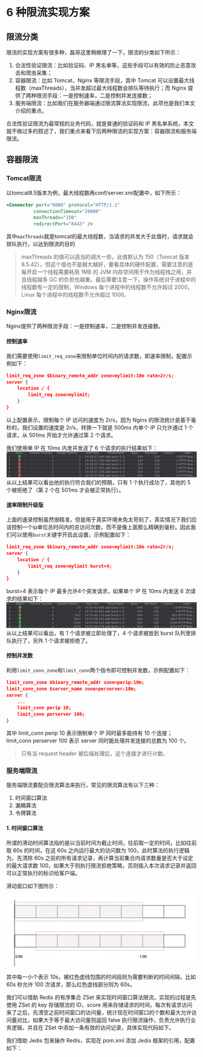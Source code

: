 # 6 种限流实现方案
## 限流分类
限流的实现方案有很多种，磊哥这里稍微理了一下，限流的分类如下所示：

1. 合法性验证限流：比如验证码、IP 黑名单等，这些手段可以有效的防止恶意攻击和爬虫采集；
2. 容器限流：比如 Tomcat、Nginx 等限流手段，其中 Tomcat 可以设置最大线程数（maxThreads），当并发超过最大线程数会排队等待执行；而 Nginx 提供了两种限流手段：一是控制速率，二是控制并发连接数；
3. 服务端限流：比如我们在服务器端通过限流算法实现限流，此项也是我们本文介绍的重点。

合法性验证限流为最常规的业务代码，就是普通的验证码和 IP 黑名单系统，本文就不做过多的叙述了，我们重点来看下后两种限流的实现方案：容器限流和服务端限流。

## 容器限流

### Tomcat限流

以tomcat8.5版本为例，最大线程数再conf/server.xml配置中，如下所示：

```xml
<Connector port="8080" protocol="HTTP/1.1"
          connectionTimeout="20000"
          maxThreads="150"
          redirectPort="8443" />
```

其中`maxThreads`就是tomcat的最大线程数，当请求的并发大于此值时，请求就会排队执行，以达到限流的目的

>maxThreads 的值可以适当的调大一些，此值默认为 150（Tomcat 版本 8.5.42），但这个值也不是越大越好，要看具体的硬件配置，需要注意的是每开启一个线程需要耗用 1MB 的 JVM 内存空间用于作为线程栈之用，并且线程越多 GC 的负担也越重。最后需要注意一下，操作系统对于进程中的线程数有一定的限制，Windows 每个进程中的线程数不允许超过 2000，Linux 每个进程中的线程数不允许超过 1000。

### Nginx限流

Nginx提供了两种限流手段：一是控制速率，二是控制并发连接数。

#### 控制速率

我们需要使用`limit_req_zone`来限制单位时间内的请求数，即速率限制，配置示例如下：

```json
limit_req_zone $binary_remote_addr zone=mylimit:10m rate=2r/s;
server { 
    location / { 
        limit_req zone=mylimit;
    }
}
```

以上配置表示，限制每个 IP 访问的速度为 2r/s，因为 Nginx 的限流统计是基于毫秒的，我们设置的速度是 2r/s，转换一下就是 500ms 内单个 IP 只允许通过 1 个请求，从 501ms 开始才允许通过第 2 个请求。

我们使用单 IP 在 10ms 内发并发送了 6 个请求的执行结果如下：
![title](https://raw.githubusercontent.com/lllpla/img/master/gitnote/2020/05/18/1589765420579-1589765420639.png)
从以上结果可以看出他的执行符合我们的预期，只有 1 个执行成功了，其他的 5 个被拒绝了（第 2 个在 501ms 才会被正常执行）。

#### 速率限制升级版

上面的速录控制虽然很精准，但是用于真实环境未免太苛刻了，真实情况下我们应该控制一个ip单位总时间内的总访问次数，而不是像上面那么精确到毫秒。因此我们可以使用`burst`关键字开启此设置，示例配置如下：

```json
limit_req_zone $binary_remote_addr zone=mylimit:10m rate=2r/s;
server { 
    location / { 
        limit_req zone=mylimit burst=4;
    }
}
```

burst=4 表示每个 IP 最多允许4个突发请求，如果单个 IP 在 10ms 内发送 6 次请求的结果如下：
![title](https://raw.githubusercontent.com/lllpla/img/master/gitnote/2020/05/18/1589765583581-1589765583583.png)
从以上结果可以看出，有 1 个请求被立即处理了，4 个请求被放到 burst 队列里排队执行了，另外 1 个请求被拒绝了。

#### 控制并发数

利用`limit_conn_zone`和`limit_conn`两个指令即可控制并发数，示例配置如下：

```json
limit_conn_zone $binary_remote_addr zone=perip:10m;
limit_conn_zone $server_name zone=perserver:10m;
server {
    ...
    limit_conn perip 10;
    limit_conn perserver 100;
}
```

其中 limit_conn perip 10 表示限制单个 IP 同时最多能持有 10 个连接；limit_conn perserver 100 表示 server 同时能处理并发连接的总数为 100 个。

> 只有当 request header 被后端处理后，这个连接才进行计数。

### 服务端限流

服务端限流要配合限流算法来执行，常见的限流算法有以下三种：

1. 时间窗口算法
2. 漏桶算法
3. 令牌算法

#### 1. 时间窗口算法

所谓的滑动时间算法指的是以当前时间为截止时间，往前取一定的时间，比如往前取 60s 的时间，在这 60s 之内运行最大的访问数为 100，此时算法的执行逻辑为，先清除 60s 之前的所有请求记录，再计算当前集合内请求数量是否大于设定的最大请求数 100，如果大于则执行限流拒绝策略，否则插入本次请求记录并返回可以正常执行的标识给客户端。

滑动窗口如下图所示：

![title](https://raw.githubusercontent.com/lllpla/img/master/gitnote/2020/05/18/1589766983170-1589766983172.png)

其中每一小个表示 10s，被红色虚线包围的时间段则为需要判断的时间间隔，比如 60s 秒允许 100 次请求，那么红色虚线部分则为 60s。

我们可以借助 Redis 的有序集合 ZSet 来实现时间窗口算法限流，实现的过程是先使用 ZSet 的 key 存储限流的 ID，score 用来存储请求的时间，每次有请求访问来了之后，先清空之前时间窗口的访问量，统计现在时间窗口的个数和最大允许访问量对比，如果大于等于最大访问量则返回 false 执行限流操作，负责允许执行业务逻辑，并且在 ZSet 中添加一条有效的访问记录，具体实现代码如下。

我们借助 Jedis 包来操作 Redis，实现在 pom.xml 添加 Jedis 框架的引用，配置如下：

```xml

```